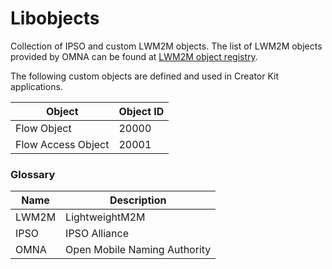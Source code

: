 # Libobjects

Collection of IPSO and custom LWM2M objects. The list of LWM2M objects provided by OMNA can be found at
<a href="http://technical.openmobilealliance.org/Technical/technical-information/omna/lightweight-m2m-lwm2m-object-registry">LWM2M object registry</a>.

The following custom objects are defined and used in Creator Kit applications.

| Object              | Object ID |
|---------------------|-----------|
| Flow Object         |   20000   |
| Flow Access Object  |   20001   |

### Glossary

| Name          | Description                 |
|-------------- |-----------                  |
| LWM2M         |LightweightM2M               |
| IPSO          |IPSO Alliance                |
| OMNA          |Open Mobile Naming Authority |
